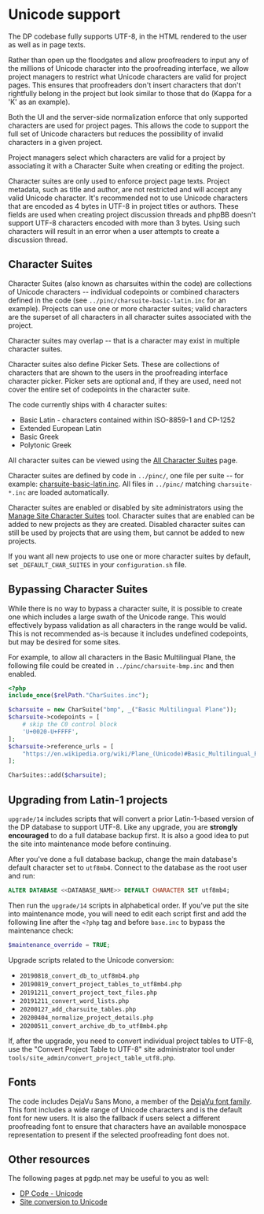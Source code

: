# Unicode support

The DP codebase fully supports UTF-8, in the HTML rendered to the user as well
as in page texts.

Rather than open up the floodgates and allow proofreaders to input any of
the millions of Unicode character into the proofreading interface, we allow
project managers to restrict what Unicode characters are valid for project
pages. This ensures that proofreaders don't insert characters that don't
rightfully belong in the project but look similar to those that do (Kappa
for a 'K' as an example).

Both the UI and the server-side normalization enforce that only supported
characters are used for project pages. This allows the code to support the full
set of Unicode characters but reduces the possibility of invalid characters in
a given project.

Project managers select which characters are valid for a project by associating
it with a Character Suite when creating or editing the project.

Character suites are only used to enforce project page texts. Project metadata,
such as title and author, are not restricted and will accept any valid Unicode
character. It's recommended not to use Unicode characters that are encoded as 4
bytes in UTF-8 in project titles or authors. These fields are used when creating
project discussion threads and phpBB doesn't support UTF-8 characters encoded
with more than 3 bytes. Using such characters will result in an error when a
user attempts to create a discussion thread.

## Character Suites

Character Suites (also known as charsuites within the code) are collections of
Unicode characters -- individual codepoints or combined characters defined in
the code (see `../pinc/charsuite-basic-latin.inc` for an example). Projects can
use one or more character suites; valid characters are the superset of all
characters in all character suites associated with the project.

Character suites may overlap -- that is a character may exist in multiple
character suites.

Character suites also define Picker Sets. These are collections of characters
that are shown to the users in the proofreading interface character picker.
Picker sets are optional and, if they are used, need not cover the entire set
of codepoints in the character suite.

The code currently ships with 4 character suites:

* Basic Latin - characters contained within ISO-8859-1 and CP-1252
* Extended European Latin
* Basic Greek
* Polytonic Greek

All character suites can be viewed using the [All Character Suites](../tools/charsuites.php)
page.

Character suites are defined by code in `../pinc/`, one file per suite -- for
example: [charsuite-basic-latin.inc](../pinc/charsuite-basic-latin.inc). All
files in `../pinc/` matching `charsuite-*.inc` are loaded automatically.

Character suites are enabled or disabled by site administrators using the
[Manage Site Character Suites](../tools/site_admin/manage_site_charsuites.php)
tool. Character suites that are enabled can be added to new projects as they
are created. Disabled character suites can still be used by projects that are
using them, but cannot be added to new projects.

If you want all new projects to use one or more character suites by default,
set `_DEFAULT_CHAR_SUITES` in your `configuration.sh` file.

## Bypassing Character Suites

While there is no way to bypass a character suite, it is possible to create one
which includes a large swath of the Unicode range. This would effectively bypass
validation as all characters in the range would be valid. This is not recommended
as-is because it includes undefined codepoints, but may be desired for some sites.

For example, to allow all characters in the Basic Multilingual Plane, the following
file could be created in `../pinc/charsuite-bmp.inc` and then enabled.

```php
<?php
include_once($relPath."CharSuites.inc");

$charsuite = new CharSuite("bmp", _("Basic Multilingual Plane"));
$charsuite->codepoints = [
    # skip the C0 control block
    'U+0020-U+FFFF',
];
$charsuite->reference_urls = [
    "https://en.wikipedia.org/wiki/Plane_(Unicode)#Basic_Multilingual_Plane",
];

CharSuites::add($charsuite);
```

## Upgrading from Latin-1 projects

`upgrade/14` includes scripts that will convert a prior Latin-1-based
version of the DP database to support UTF-8. Like any upgrade, you are **strongly
encouraged** to do a full database backup first. It is also a good idea to
put the site into maintenance mode before continuing.

After you've done a full database backup, change the main database's default
character set to `utf8mb4`. Connect to the database as the root user and run:

```sql
ALTER DATABASE <<DATABASE_NAME>> DEFAULT CHARACTER SET utf8mb4;
```

Then run the `upgrade/14` scripts in alphabetical order. If you've put the
site into maintenance mode, you will need to edit each script first and add
the following line after the `<?php` tag and before `base.inc` to bypass the
maintenance check:

```php
$maintenance_override = TRUE;
```

Upgrade scripts related to the Unicode conversion:

* `20190818_convert_db_to_utf8mb4.php`
* `20190819_convert_project_tables_to_utf8mb4.php`
* `20191211_convert_project_text_files.php`
* `20191211_convert_word_lists.php`
* `20200127_add_charsuite_tables.php`
* `20200404_normalize_project_details.php`
* `20200511_convert_archive_db_to_utf8mb4.php`

If, after the upgrade, you need to convert individual project tables to UTF-8,
use the "Convert Project Table to UTF-8" site administrator tool under
`tools/site_admin/convert_project_table_utf8.php`.

## Fonts

The code includes DejaVu Sans Mono, a member of the
[DejaVu font family](https://dejavu-fonts.github.io/). This font includes a 
wide range of Unicode characters and is the default font for new users. It is
also the fallback if users select a different proofreading font to ensure that
characters have an available monospace representation to present if the
selected proofreading font does not.

## Other resources

The following pages at pgdp.net may be useful to you as well:

* [DP Code - Unicode](https://www.pgdp.net/wiki/DP_Code_-_Unicode)
* [Site conversion to Unicode](https://www.pgdp.net/wiki/Site_conversion_to_Unicode)

